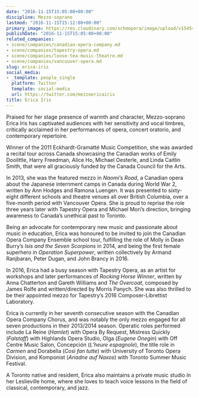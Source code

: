 ```yaml
---
date: "2016-11-15T15:05:00+00:00"
discipline: Mezzo-soprano
lastmod: "2016-11-15T15:12:00+00:00"
primary_image: https://res.cloudinary.com/schmopera/image/upload/v1545409169/media/webhook-uploads/1479222351069/2016-11-15---Erica-Iris.jpg.jpg
publishDate: "2016-11-15T15:05:00+00:00"
related_companies:
- scene/companies/canadian-opera-company.md
- scene/companies/tapestry-opera.md
- scene/companies/loose-tea-music-theatre.md
- scene/companies/vancouver-opera.md
slug: erica-iris
social_media:
- _template: people_single
  platform: Twitter
  template: social-media
  url: https://twitter.com/mezzoericairis
title: Erica Iris
---
```


Praised for her stage presence of warmth and character, Mezzo-soprano Erica Iris has captivated audiences with her sensitivity and vocal timbres, critically acclaimed in her 
performances of opera, concert oratorio, and contemporary repertoire.

Winner of the 2011 Eckhardt-Gramatté Music Competition, she was awarded a recital tour across Canada showcasing the Canadian works of Emily Doolittle, Harry Freedman, Alice Ho, Michael Oesterle, and Linda Caitlin Smith, that were all graciously funded by the Canada Council for the Arts. 

In 2013, she was the featured mezzo in *Naomi’s Road*, a Canadian opera about the Japanese internment camps in Canada during World War 2, written by Ann Hodges and Ramona Luengen. It was presented to sixty-eight different schools and theatre venues all over British Columbia, over a five-month period with Vancouver Opera.  She is proud to reprise the role three years later with Tapestry Opera and Michael Mori’s direction, bringing awareness to Canada’s unethical past to Toronto. 

Being an advocate for contemporary new music and passionate about music in education, Erica was honoured to be invited to join the Canadian Opera Company Ensemble school tour, fulfilling the role of Molly in Dean Burry’s *Isis and the Seven Scorpions* in 2014, and being the first female superhero in *Operation Superpower*, written collectively by Armand Ranjbaran, Peter Dugan, and John Brancy in 2016.  

In 2016, Erica had a busy season with Tapestry Opera, as an artist for workshops and later performances of *Rocking Horse Winner*, written by Anna Chatterton and Gareth Williams and *The Overcoat*, composed by James Rolfe and written/directed by Morris Panych. She was also thrilled to be their appointed mezzo for Tapestry’s 2016 Composer-Librettist Laboratory.

Erica is currently in her seventh consecutive season with the Canadian Opera Company Chorus, and was notably the only mezzo engaged for all seven productions in their 2013/2014 season. Operatic roles performed include La Reine (*Hamlet*) with Opera By Request, Mistress Quickly (*Falstaff*) with Highlands Opera Studio, Olga (*Eugene Onegin*) with Off Centre Music Salon, Concepción (*L’heure espagnole*), the title role in *Carmen* and Dorabella (*Così fan tutte*) with University of Toronto Opera Division, and Komponist (*Ariadne auf Naxos*) with Toronto Summer Music Festival.

A Toronto native and resident, Erica also maintains a private music studio in her Leslieville home, where she loves to teach voice lessons in the field of classical, contemporary, and jazz.
